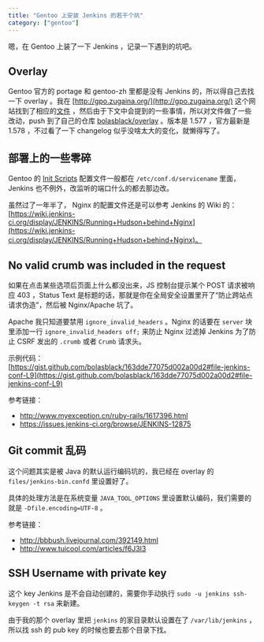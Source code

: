 ```yaml
---
title: "Gentoo 上安装 Jenkins 的若干个坑"
category: ["gentoo"]
---
```


嗯，在 Gentoo 上装了一下 Jenkins ，记录一下遇到的坑吧。

## Overlay

Gentoo 官方的 portage 和 gentoo-zh 里都是没有 Jenkins 的，所以得自己去找一下 overlay 。我在 [http://gpo.zugaina.org/](http://gpo.zugaina.org/) 这个网站找到了相应的[文件](http://gpo.zugaina.org/) ，然后由于下文中会提到的一些事情，所以对文件做了一些改动，push 到了自己的仓库 [bolasblack/overlay](https://github.com/bolasblack/overlay) 。版本是 1.577 ，官方最新是 1.578 ，不过看了一下 changelog 似乎没啥太大的变化，就懒得写了。

## 部署上的一些零碎

Gentoo 的 [Init Scripts](http://www.gentoo.org/doc/en/handbook/handbook-x86.xml?part=2&chap=4) 配置文件一般都在 `/etc/conf.d/servicename` 里面， Jenkins 也不例外，改监听的端口什么的都去那边改。

虽然过了一年半了， Nginx 的配置文件还是可以参考 Jenkins 的 Wiki 的：[https://wiki.jenkins-ci.org/display/JENKINS/Running+Hudson+behind+Nginx](https://wiki.jenkins-ci.org/display/JENKINS/Running+Hudson+behind+Nginx)。

## No valid crumb was included in the request

如果在点击某些选项后页面上什么都没出来，JS 控制台提示某个 POST 请求被响应 403 ，Status Text 是标题的话，那就是你在全局安全设置里开了“防止跨站点请求伪造”，然后被 Nginx/Apache 坑了。

Apache 我只知道要禁用 `ignore_invalid_headers` 。Nginx 的话要在 `server` 块里添加一行 `ignore_invalid_headers off;` 来防止 Nginx 过滤掉 Jenkins 为了防止 CSRF 发出的 `.crumb` 或者 `Crumb` 请求头。

示例代码：[https://gist.github.com/bolasblack/163dde77075d002a00d2#file-jenkins-conf-L9](https://gist.github.com/bolasblack/163dde77075d002a00d2#file-jenkins-conf-L9)

参考链接：

* http://www.myexception.cn/ruby-rails/1617396.html
* https://issues.jenkins-ci.org/browse/JENKINS-12875

## Git commit 乱码

这个问题其实是被 Java 的默认运行编码坑的，我已经在 overlay 的 `files/jenkins-bin.confd` 里设置好了。

具体的处理方法是在系统变量 `JAVA_TOOL_OPTIONS` 里设置默认编码，我们需要的就是 `-Dfile.encoding=UTF-8` 。

参考链接：

* http://bbbush.livejournal.com/392149.html
* http://www.tuicool.com/articles/f6J3I3

## SSH Username with private key

这个 key Jenkins 是不会自动创建的，需要你手动执行 `sudo -u jenkins ssh-keygen -t rsa` 来新建。

由于我的那个 overlay 里把 `jenkins` 的家目录默认设置在了 `/var/lib/jenkins` ，所以找 ssh 的 pub key 的时候也要去那个目录下找。
